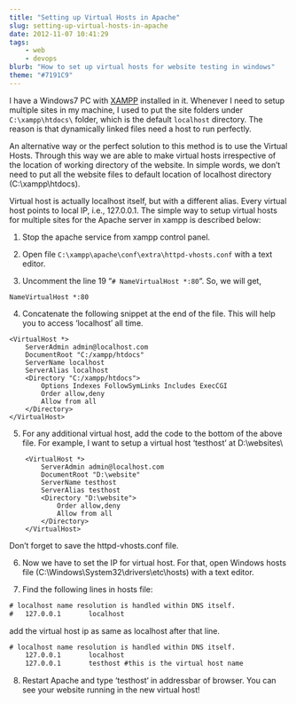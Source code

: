```yaml
---
title: "Setting up Virtual Hosts in Apache"
slug: setting-up-virtual-hosts-in-apache
date: 2012-11-07 10:41:29
tags:
    - web
    - devops
blurb: "How to set up virtual hosts for website testing in windows"
theme: "#7191C9"
---
```


I have a Windows7 PC with <a href="http://www.apachefriends.org/en/xampp-windows.html">XAMPP</a> installed in it. Whenever I need to setup multiple sites in my machine, I used to put the site folders under <code>C:\\xampp\\htdocs\\</code> folder, which is the default <code>localhost</code> directory. The reason is that dynamically linked files need a host to run perfectly.

An alternative way or the perfect solution to this method is to use the Virtual Hosts. Through this way we are able to make virtual hosts irrespective of the location of working directory of the website. In simple words, we don’t need to put all the website files to default location of localhost directory (C:\xampp\htdocs\).

Virtual host is actually localhost itself, but with a different alias. Every virtual host points to local IP, i.e., 127.0.0.1. The simple way to setup virtual hosts for multiple sites for the Apache server in xampp is described below:

1) Stop the apache service from xampp control panel.

2) Open file <code>C:\xampp\apache\conf\extra\httpd-vhosts.conf</code> with a text editor.

3) Uncomment the line 19 “<code># NameVirtualHost *:80</code>“. So, we will get,

```apacheconf
NameVirtualHost *:80
```

4) Concatenate the following snippet at the end of the file. This will help you to access ‘localhost’ all time.

```apacheconf
<VirtualHost *>
    ServerAdmin admin@localhost.com
    DocumentRoot "C:/xampp/htdocs"
    ServerName localhost
    ServerAlias localhost
    <Directory "C:/xampp/htdocs">
        Options Indexes FollowSymLinks Includes ExecCGI
        Order allow,deny
        Allow from all
    </Directory>
</VirtualHost>
```

5) For any additional virtual host, add the code to the bottom of the above file. For example, I want to setup a virtual host ‘testhost’ at D:\websites\

```apacheconf
    <VirtualHost *>
        ServerAdmin admin@localhost.com
        DocumentRoot "D:\website"
        ServerName testhost
        ServerAlias testhost
        <Directory "D:\website">
            Order allow,deny
            Allow from all
        </Directory>
    </VirtualHost>
```
Don’t forget to save the httpd-vhosts.conf file.

6) Now we have to set the IP for virtual host. For that, open Windows hosts file (C:\Windows\System32\drivers\etc\hosts) with a text editor.

7) Find the following lines in hosts file:

```txt
# localhost name resolution is handled within DNS itself.
#	127.0.0.1       localhost
```
add the virtual host ip as same as localhost after that line.

```txt
# localhost name resolution is handled within DNS itself.
	127.0.0.1       localhost
	127.0.0.1       testhost #this is the virtual host name
```


8) Restart Apache and type ‘testhost‘ in addressbar of browser. You can see your website running in the new virtual host!

